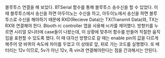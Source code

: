 블루투스 연결을 해 보았다.
BTSerial 함수를 통해 블루투스 송수신을 할 수 있었다. 
 이 때 블루투스에서 송신을 하면 아두이노는 수신을 하고, 아두이노에서 송신을 하면 블루투스로 수신을 해야하기 때문에 RXD(Recieve Data)는 TX(Transmit Data)와, TX는 RX와 연결해야 한다.
Blooth rc controller 앱을 사용해 rc카를 제어했다. 
방향키를 누르면 시리얼 모니터에 case들이 나왔는데, 이 상황에 맞추어 함수를 만들어 적절한 움직임을 표현할 수 있도록 했다. 
이 때 대각선 방향으로 갈 때는 enable pin의 값을 다르게 해주어 양 바퀴의 속도에 차이를 두었고 이 상태로 앞, 뒤로 가는 코드를 실행했다. 
또 배터리는 12v 이므로, 5v가 아닌 12v, 즉 vin과 연결해야한다는 점을 간과해서는 안된다. 
